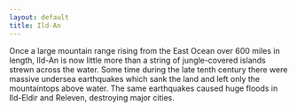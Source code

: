 ```yaml
---
layout: default
title: Ild-An
---
```


Once a large mountain range rising from the East Ocean over 600 miles in length, Ild-An is now little more than a string of jungle-covered islands strewn across the water.  Some time during the late tenth century there were massive undersea earthquakes which sank the land and left only the mountaintops above water.  The same earthquakes caused huge floods in Ild-Eldir and Releven, destroying major cities.
